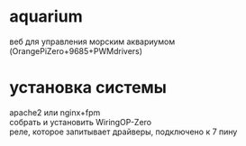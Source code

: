 # aquarium
веб для управления морским аквариумом (OrangePiZero+9685+PWMdrivers)
# установка системы
apache2 или nginx+fpm  
собрать и установить WiringOP-Zero  
реле, которое запитывает драйверы, подключено к 7 пину
